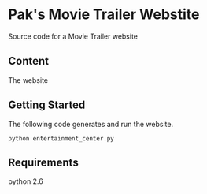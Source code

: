 # Pak's Movie Trailer Webstite
Source code for a Movie Trailer website

## Content
The website

## Getting Started
The following code generates and run the website.

```
python entertainment_center.py
```


## Requirements
python 2.6